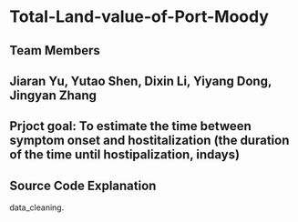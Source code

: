 # Total-Land-value-of-Port-Moody

## Team Members
## Jiaran Yu, Yutao Shen, Dixin Li, Yiyang Dong, Jingyan Zhang

## Prjoct goal: To estimate the time between symptom onset and hostitalization (the duration of the time until hostipalization, indays)

## Source Code Explanation

data_cleaning.
